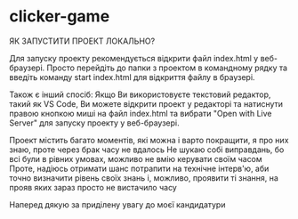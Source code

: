 # clicker-game

ЯК ЗАПУСТИТИ ПРОЕКТ ЛОКАЛЬНО?

Для  запуску проекту рекомендується відкрити файл index.html у веб-браузері.
Просто перейдіть до папки з проектом в командному рядку та введіть команду start index.html для відкриття файлу в браузері.

Також є інший  спосіб:
Якщо Ви використовуєте текстовий редактор, такий як VS Code, Ви можете відкрити проект у редакторі та натиснути правою кнопкою миші на файл index.html та вибрати "Open with Live Server" для запуску проекту у веб-браузері.

Проект містить багато моментів,  які  можна   і варто покращити, я  про них  знаю, проте через  брак часу не  вдалось
Не шукаю собі  виправдань, бо всі  були в рівних  умовах, можливо не вмію  керувати своїм часом
Проте, надіюсь отримати шанс потрапити на  технічне  інтерв'ю, аби точно визначити рівень своїх знань і, можливо, проявити ті  знання, на прояв яких  зараз просто не вистачило часу

Наперед дякую за  приділену увагу  до моєї кандидатури 
